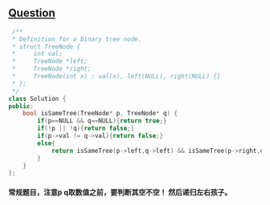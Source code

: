 ## [Question](https://leetcode.com/problems/same-tree/description/)
```c++
 /**
 * Definition for a binary tree node.
 * struct TreeNode {
 *     int val;
 *     TreeNode *left;
 *     TreeNode *right;
 *     TreeNode(int x) : val(x), left(NULL), right(NULL) {}
 * };
 */
class Solution {
public:
    bool isSameTree(TreeNode* p, TreeNode* q) {
        if(p==NULL && q==NULL){return true;}
        if(!p || !q){return false;}
        if(p->val != q->val){return false;}
        else{
            return isSameTree(p->left,q->left) && isSameTree(p->right,q->right);
        }
    }
};
```

#### 常规题目，注意p q取数值之前，要判断其空不空！ 然后递归左右孩子。
